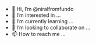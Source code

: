 - 👋 Hi, I’m @niralfromfundo
- 👀 I’m interested in ...
- 🌱 I’m currently learning ...
- 💞️ I’m looking to collaborate on ...
- 📫 How to reach me ...

<!---
niralfromfundo/niralfromfundo is a ✨ special ✨ repository because its `README.md` (this file) appears on your GitHub profile.
You can click the Preview link to take a look at your changes.
--->
